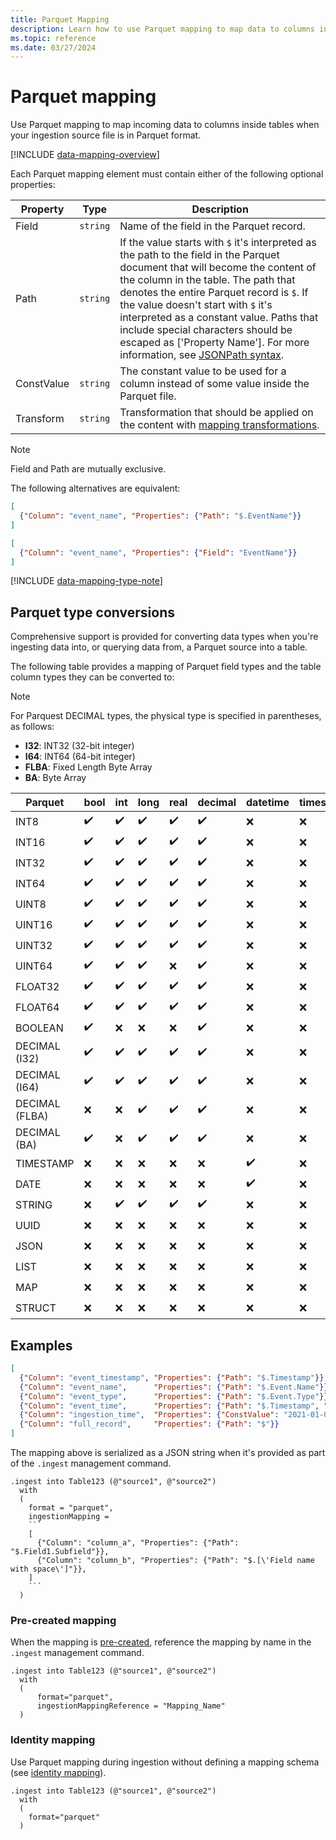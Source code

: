 ```yaml
---
title: Parquet Mapping
description: Learn how to use Parquet mapping to map data to columns inside tables upon ingestion and optimize data processing in Kusto.
ms.topic: reference
ms.date: 03/27/2024
---
```

# Parquet mapping

Use Parquet mapping to map incoming data to columns inside tables when your ingestion source file is in Parquet format.

[!INCLUDE [data-mapping-overview](../../includes/data-mapping-overview.md)]

Each Parquet mapping element must contain either of the following optional properties:

| Property | Type | Description |
|--|--|--|
| Field | `string` | Name of the field in the Parquet record. |
| Path | `string` | If the value starts with `$` it's interpreted as the path to the field in the Parquet document that will become the content of the column in the table. The path that denotes the entire Parquet record is `$`. If the value doesn't start with `$` it's interpreted as a constant value. Paths that include special characters should be escaped as [\'Property Name\']. For more information, see [JSONPath syntax](../query/jsonpath.md). |
| ConstValue | `string` | The constant value to be used for a column instead of some value inside the Parquet file. |
| Transform | `string` | Transformation that should be applied on the content with [mapping transformations](mappings.md#mapping-transformations). |

>[!NOTE]
>
> Field and Path are mutually exclusive.
>
> The following alternatives are equivalent:
>
> ``` json
> [
>   {"Column": "event_name", "Properties": {"Path": "$.EventName"}}
> ]
> ```
>
> ``` json
> [
>   {"Column": "event_name", "Properties": {"Field": "EventName"}}
> ]
> ```

[!INCLUDE [data-mapping-type-note](../../includes/data-mapping-type-note.md)]

## Parquet type conversions

Comprehensive support is provided for converting data types when you're ingesting data into, or querying data from, a Parquet source into a table.

The following table provides a mapping of Parquet field types and the table column types they can be converted to:

> [!NOTE]
> For Parquest DECIMAL types, the physical type is specified in parentheses, as follows:
>
> - **I32**: INT32 (32-bit integer)
> - **I64**: INT64 (64-bit integer)
> - **FLBA**: Fixed Length Byte Array
> - **BA**: Byte Array

| Parquet | bool | int | long | real | decimal | datetime | timespan | string | guid | dynamic |
|--|--|--|--|--|--|--|--|--|--|--|
| INT8 | :heavy_check_mark: | :heavy_check_mark: | :heavy_check_mark: | :heavy_check_mark: | :heavy_check_mark: | :x: | :x: | :heavy_check_mark: | :x: | :x: |
| INT16 | :heavy_check_mark: | :heavy_check_mark: | :heavy_check_mark: | :heavy_check_mark: | :heavy_check_mark: | :x: | :x: | :heavy_check_mark: | :x: | :x: |
| INT32 | :heavy_check_mark: | :heavy_check_mark: | :heavy_check_mark: | :heavy_check_mark: | :heavy_check_mark: | :x: | :x: | :heavy_check_mark: | :x: | :x: |
| INT64 | :heavy_check_mark: | :heavy_check_mark: | :heavy_check_mark: | :heavy_check_mark: | :heavy_check_mark: | :x: | :x: | :heavy_check_mark: | :x: | :x: |
| UINT8 | :heavy_check_mark: | :heavy_check_mark: | :heavy_check_mark: | :heavy_check_mark: | :heavy_check_mark: | :x: | :x: | :heavy_check_mark: | :x: | :x: |
| UINT16 | :heavy_check_mark: | :heavy_check_mark: | :heavy_check_mark: | :heavy_check_mark: | :heavy_check_mark: | :x: | :x: | :heavy_check_mark: | :x: | :x: |
| UINT32 | :heavy_check_mark: | :heavy_check_mark: | :heavy_check_mark: | :heavy_check_mark: | :heavy_check_mark: | :x: | :x: | :heavy_check_mark: | :x: | :x: |
| UINT64 | :heavy_check_mark: | :heavy_check_mark: | :heavy_check_mark: | :x: | :heavy_check_mark: | :x: | :x: | :heavy_check_mark: | :x: | :x: |
| FLOAT32 | :heavy_check_mark: | :heavy_check_mark: | :heavy_check_mark: | :heavy_check_mark: | :heavy_check_mark: | :x: | :x: | :heavy_check_mark: | :x: | :x: |
| FLOAT64 | :heavy_check_mark: | :heavy_check_mark: | :heavy_check_mark: | :heavy_check_mark: | :heavy_check_mark: | :x: | :x: | :heavy_check_mark: | :x: | :x: |
| BOOLEAN | :heavy_check_mark: | :x: | :x: | :x: | :heavy_check_mark: | :x: | :x: | :heavy_check_mark: | :x: | :x: |
| DECIMAL (I32) | :heavy_check_mark: | :heavy_check_mark: | :heavy_check_mark: | :heavy_check_mark: | :heavy_check_mark: | :x: | :x: | :heavy_check_mark: | :x: | :x: |
| DECIMAL (I64) | :heavy_check_mark: | :heavy_check_mark: | :heavy_check_mark: | :heavy_check_mark: | :heavy_check_mark: | :x: | :x: | :heavy_check_mark: | :x: | :x: |
| DECIMAL (FLBA) | :x: | :x: | :heavy_check_mark: | :heavy_check_mark: | :heavy_check_mark: | :x: | :x: | :heavy_check_mark: | :x: | :x: |
| DECIMAL (BA) | :heavy_check_mark: | :x: | :heavy_check_mark: | :heavy_check_mark: | :heavy_check_mark: | :x: | :x: | :heavy_check_mark: | :x: | :heavy_check_mark: |
| TIMESTAMP | :x: | :x: | :x: | :x: | :x: | :heavy_check_mark: | :x: | :heavy_check_mark: | :x: | :x: |
| DATE | :x: | :x: | :x: | :x: | :x: | :heavy_check_mark: | :x: | :heavy_check_mark: | :x: | :x: |
| STRING | :x: | :heavy_check_mark: | :heavy_check_mark: | :heavy_check_mark: | :heavy_check_mark: | :x: | :x: | :heavy_check_mark: | :x: | :heavy_check_mark: |
| UUID | :x: | :x: | :x: | :x: | :x: | :x: | :x: | :heavy_check_mark: | :heavy_check_mark: | :x: |
| JSON | :x: | :x: | :x: | :x: | :x: | :x: | :x: | :heavy_check_mark: | :x: | :heavy_check_mark: |
| LIST | :x: | :x: | :x: | :x: | :x: | :x: | :x: | :x: | :x: | :heavy_check_mark: |
| MAP | :x: | :x: | :x: | :x: | :x: | :x: | :x: | :x: | :x: | :heavy_check_mark: |
| STRUCT | :x: | :x: | :x: | :x: | :x: | :x: | :x: | :x: | :x: | :heavy_check_mark: |

## Examples

```json
[
  {"Column": "event_timestamp", "Properties": {"Path": "$.Timestamp"}},
  {"Column": "event_name",      "Properties": {"Path": "$.Event.Name"}},
  {"Column": "event_type",      "Properties": {"Path": "$.Event.Type"}},
  {"Column": "event_time",      "Properties": {"Path": "$.Timestamp", "Transform": "DateTimeFromUnixMilliseconds"}},
  {"Column": "ingestion_time",  "Properties": {"ConstValue": "2021-01-01T10:32:00"}},
  {"Column": "full_record",     "Properties": {"Path": "$"}}
]
```

The mapping above is serialized as a JSON string when it's provided as part of the `.ingest` management command.

~~~kusto
.ingest into Table123 (@"source1", @"source2")
  with
  (
    format = "parquet",
    ingestionMapping =
    ```
    [
      {"Column": "column_a", "Properties": {"Path": "$.Field1.Subfield"}},
      {"Column": "column_b", "Properties": {"Path": "$.[\'Field name with space\']"}},
    ]
    ```
  )
~~~

### Pre-created mapping

When the mapping is [pre-created](create-ingestion-mapping-command.md), reference the mapping by name in the `.ingest` management command.

```kusto
.ingest into Table123 (@"source1", @"source2")
  with
  (
      format="parquet",
      ingestionMappingReference = "Mapping_Name"
  )
```

### Identity mapping

Use Parquet mapping during ingestion without defining a mapping schema (see [identity mapping](mappings.md#identity-mapping)).

```kusto
.ingest into Table123 (@"source1", @"source2")
  with
  (
    format="parquet"
  )
```
